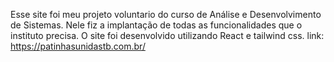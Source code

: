 Esse site foi meu projeto voluntario do curso de Análise e Desenvolvimento de Sistemas. Nele fiz a implantação de todas as funcionalidades que o instituto precisa.  O site foi desenvolvido utilizando React e tailwind css. link: https://patinhasunidastb.com.br/
